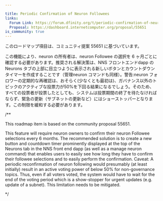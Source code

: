 ```yaml
---

title: Periodic Confirmation of Neuron Followees
links: 
  Forum Link: https://forum.dfinity.org/t/periodic-confirmation-of-neuron-followees/12109
  Proposal: https://dashboard.internetcomputer.org/proposal/55651
is_community: true
---
```

このロードマップ項目は、コミュニティ提案 55651 に基づいています。

この機能により、neuron の所有者は、neuron Followee の選択を 6 ヶ月ごとに確認する必要があります。推奨される解決策は、NNS フロントエンドdapp のNeurons タブの上部に目立つように表示される新しいボタンとカウントダウンタイマーを作成することです（管理neuron コマンドも同様）。警告:neuron フォロワーの定期的な再確認は、おそらく(少なくとも最初は)、ガバナンス以外のトピックのアクティブな投票力が50%を下回る結果になるでしょう。そのため、すべての投票者が投票したとしても、システムは投票期間の終了を待たなければならず、緊急の更新（サブネットの更新など）にはショーストッパーとなります。この制限を緩和する必要があります。

/**

This roadmap item is based on the community proposal 55651.

This feature will require neuron owners to confirm their neuron Followee selections every 6 months. The recommended solution is to create a new button and countdown timer prominently displayed at the top of the Neurons tab in the NNS front end dapp (as well as a manage neuron command) that enables users to easily see how long they have to confirm their followee selections and to easily perform the confirmation. Caveat: A periodic reconfirmation of neuron following would presumably (at least initially) result in an active voting power of below 50% for non-governance topics. Thus, even if all voters voted, the system would have to wait for the end of the voting period which is a show-stopper for urgent updates (e.g. update of a subnet). This limitation needs to be mitigated. 

*/